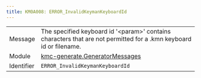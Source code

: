 ```yaml
---
title: KM0A008: ERROR_InvalidKeymanKeyboardId
---
```


|            |           |
|------------|---------- |
| Message    | The specified keyboard id '&lt;param&gt;' contains characters that are not permitted for a \.kmn keyboard id or filename\. |
| Module     | [kmc-generate.GeneratorMessages](kmc-generate.generatormessages) |
| Identifier | `ERROR_InvalidKeymanKeyboardId` |


